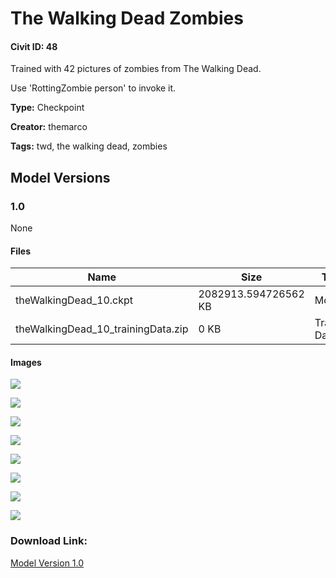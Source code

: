 # The Walking Dead Zombies

#### Civit ID: 48

<p>Trained with 42 pictures of zombies from The Walking Dead.</p><p>Use 'RottingZombie person' to invoke it.</p>

**Type:** Checkpoint

**Creator:** themarco

**Tags:** twd, the walking dead, zombies

## Model Versions

### 1.0

None

#### Files

| Name | Size | Type | Format | Download Url | AutoV1 | AutoV2 | SHA256 | CRC32 | BLAKE3 |
| --- | --- | --- | --- | --- | --- | --- | --- | --- | --- |
| theWalkingDead_10.ckpt | 2082913.594726562 KB | Model | PickleTensor | https://civitai.com/api/download/models/56 | EBC4E0A9 | F138CE46C8 | F138CE46C877CFDE17753E1FC32864828685EB911882C37BC1AA85D441D4FF59 | 84F25264 | 0AF26A16C07F36060FE8D1FB0A1B3AD487AD1DBFA37BAC3273D3F2E225D89D36 |
| theWalkingDead_10_trainingData.zip | 0 KB | Training Data | Other | https://civitai.com/api/download/models/56?type=Training%20Data | 3E37FBB6 | 222CBB503B | 222CBB503B9465890567A788377FB638AC224D33B413A94FD395118020367D70 | 36C595A0 | 146C4B031DF9205D16E059669D2989959B98EE52398B3AE12E2691F4725AF399 |

#### Images

<p><img src="https://image.civitai.com/xG1nkqKTMzGDvpLrqFT7WA/57b2f464-92b3-4077-9cad-afc5ddef8c00/width=450/342.jpeg" /></p>

<p><img src="https://image.civitai.com/xG1nkqKTMzGDvpLrqFT7WA/6f32bc1a-d1e1-4317-9c89-660ef2bddc00/width=450/349.jpeg" /></p>

<p><img src="https://image.civitai.com/xG1nkqKTMzGDvpLrqFT7WA/1361240f-b879-4693-659c-5601659d2f00/width=450/348.jpeg" /></p>

<p><img src="https://image.civitai.com/xG1nkqKTMzGDvpLrqFT7WA/532734e1-7120-4f05-f8bf-4cdaad1ef400/width=450/347.jpeg" /></p>

<p><img src="https://image.civitai.com/xG1nkqKTMzGDvpLrqFT7WA/ac8fa249-b83f-48aa-dc52-0b58faada500/width=450/346.jpeg" /></p>

<p><img src="https://image.civitai.com/xG1nkqKTMzGDvpLrqFT7WA/adfaf32e-13a6-4d63-a71f-9cb797b96900/width=450/345.jpeg" /></p>

<p><img src="https://image.civitai.com/xG1nkqKTMzGDvpLrqFT7WA/86ac2273-42c7-47e3-b688-b5f1b27fd200/width=450/344.jpeg" /></p>

<p><img src="https://image.civitai.com/xG1nkqKTMzGDvpLrqFT7WA/e85c23ee-3e9b-4e97-8272-4c8e80096800/width=450/343.jpeg" /></p>

### Download Link:

[Model Version 1.0](https://civitai.com/api/download/models/56)

